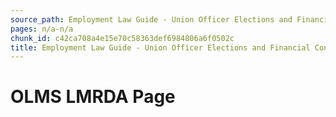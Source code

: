 ```yaml
---
source_path: Employment Law Guide - Union Officer Elections and Financial Controls.md
pages: n/a-n/a
chunk_id: c42ca708a4e15e70c58363def6984806a6f0502c
title: Employment Law Guide - Union Officer Elections and Financial Controls
---
```

# OLMS LMRDA Page
